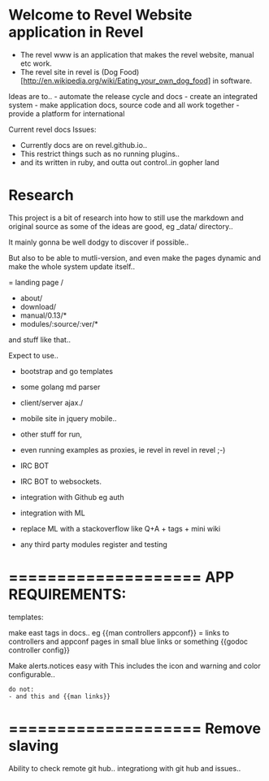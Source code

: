 # Welcome to Revel Website application in Revel

- The revel www is an application that makes the revel website, manual etc work.
- The revel site in revel is (Dog Food)[http://en.wikipedia.org/wiki/Eating_your_own_dog_food] in software. 


Ideas are to..
    - automate the release cycle and docs
    - create an integrated system
    - make application docs, source code and all work together
    - provide a platform for international

Current revel docs Issues:
- Currently docs are on revel.github.io..
- This restrict things such as no running plugins.. 
- and its written in ruby, and outta out control..in gopher land






Research
=============
This project is a bit of research into
how to still use the markdown and original source
as some of the ideas are good, eg _data/ directory..

It mainly gonna be well dodgy to discover if possible..

But also to be able to mutli-version, and even make the pages dynamic
and make the whole system update itself..

= landing page /
- about/
- download/
- manual/0.13/*
- modules/:source/:ver/*

and stuff like that..

Expect to use..
- bootstrap and go templates
- some golang md parser
- client/server ajax./

- mobile site in jquery mobile..
- other stuff for run, 
- even running examples as proxies, ie revel in revel in revel ;-)

- IRC BOT
- IRC BOT to websockets.
- integration with Github eg auth
- integration with ML
- replace ML with a stackoverflow like Q+A + tags + mini wiki

- any third party modules register and testing





====================
APP REQUIREMENTS:
====================

templates:

make east tags in docs..
 eg 
{{man controllers appconf}}
  = links to controllers and appconf pages in small blue links or something
{{godoc controller config}}

Make alerts.notices easy with
This includes the icon and warning and color configurable..

```alert-important Simple mistake
do not:
- and this and {{man links}}
```


====================
Remove slaving
====================
Ability to check remote git hub..
integrationg with git hub and issues..



    
